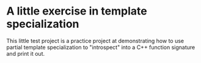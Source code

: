 # A little exercise in template specialization

This little test project is a practice project at demonstrating how to use partial template specialization to "introspect" into a C++ function signature and print it out.

